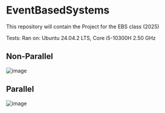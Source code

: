 # EventBasedSystems
This repository will contain the Project for the EBS class (2025)

Tests: 
Ran on: Ubuntu 24.04.2 LTS, Core i5-10300H 2.50 GHz

## Non-Parallel
![image](https://github.com/user-attachments/assets/317137dc-6785-41aa-b376-fa5db532d723)

## Parallel
![image](https://github.com/user-attachments/assets/ab8924d8-0539-4e90-8d96-69084af27370)
